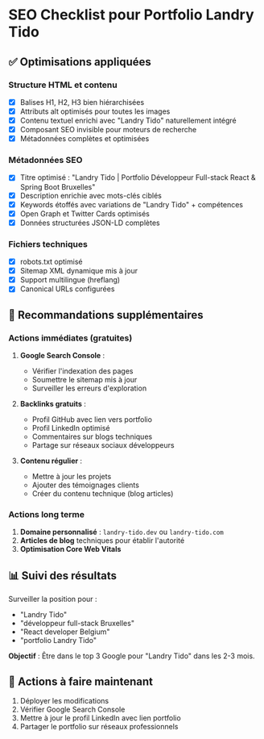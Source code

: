 # SEO Checklist pour Portfolio Landry Tido

## ✅ Optimisations appliquées

### Structure HTML et contenu

- [x] Balises H1, H2, H3 bien hiérarchisées
- [x] Attributs alt optimisés pour toutes les images
- [x] Contenu textuel enrichi avec "Landry Tido" naturellement intégré
- [x] Composant SEO invisible pour moteurs de recherche
- [x] Métadonnées complètes et optimisées

### Métadonnées SEO

- [x] Titre optimisé : "Landry Tido | Portfolio Développeur Full-stack React & Spring Boot Bruxelles"
- [x] Description enrichie avec mots-clés ciblés
- [x] Keywords étoffés avec variations de "Landry Tido" + compétences
- [x] Open Graph et Twitter Cards optimisés
- [x] Données structurées JSON-LD complètes

### Fichiers techniques

- [x] robots.txt optimisé
- [x] Sitemap XML dynamique mis à jour
- [x] Support multilingue (hreflang)
- [x] Canonical URLs configurées

## 🎯 Recommandations supplémentaires

### Actions immédiates (gratuites)

1. **Google Search Console** :

   - Vérifier l'indexation des pages
   - Soumettre le sitemap mis à jour
   - Surveiller les erreurs d'exploration

2. **Backlinks gratuits** :

   - Profil GitHub avec lien vers portfolio
   - Profil LinkedIn optimisé
   - Commentaires sur blogs techniques
   - Partage sur réseaux sociaux développeurs

3. **Contenu régulier** :
   - Mettre à jour les projets
   - Ajouter des témoignages clients
   - Créer du contenu technique (blog articles)

### Actions long terme

1. **Domaine personnalisé** : `landry-tido.dev` ou `landry-tido.com`
2. **Articles de blog** techniques pour établir l'autorité
3. **Optimisation Core Web Vitals**

## 📊 Suivi des résultats

Surveiller la position pour :

- "Landry Tido"
- "développeur full-stack Bruxelles"
- "React developer Belgium"
- "portfolio Landry Tido"

**Objectif** : Être dans le top 3 Google pour "Landry Tido" dans les 2-3 mois.

## 🔧 Actions à faire maintenant

1. Déployer les modifications
2. Vérifier Google Search Console
3. Mettre à jour le profil LinkedIn avec lien portfolio
4. Partager le portfolio sur réseaux professionnels

